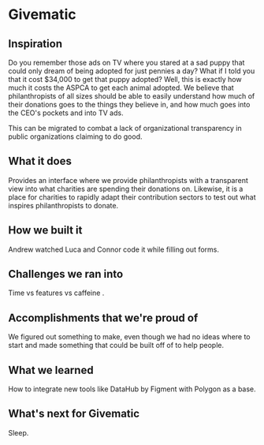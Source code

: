 # Givematic

## Inspiration
Do you remember those ads on TV where you stared at a sad puppy that could only dream of being adopted for just pennies a day? What if I told you that it cost $34,000 to get that puppy adopted? Well, this is exactly how much it costs the ASPCA to get each animal adopted. We believe that philanthropists of all sizes should be able to easily understand how much of their donations goes to the things they believe in, and how much goes into the CEO's pockets and into TV ads. 

This can be migrated to combat a lack of organizational transparency in public organizations claiming to do good.

## What it does
Provides an interface where we provide philanthropists with a transparent view into what charities are spending their donations on. Likewise, it is a place for charities to rapidly adapt their contribution sectors to test out what inspires philanthropists to donate.

## How we built it
Andrew watched Luca and Connor code it while filling out forms.

## Challenges we ran into
Time vs features vs caffeine .

## Accomplishments that we're proud of
We figured out something to make, even though we had no ideas where to start and made something that could be built off of to help people.

## What we learned
How to integrate new tools like DataHub by Figment with Polygon as a base.

## What's next for Givematic
Sleep.
